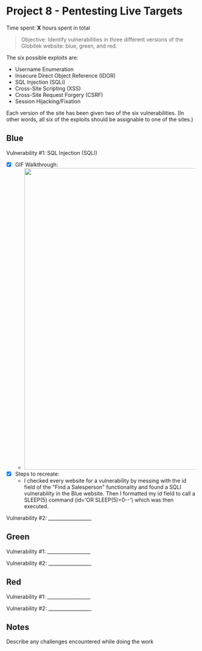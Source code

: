 # Project 8 - Pentesting Live Targets

Time spent: **X** hours spent in total

> Objective: Identify vulnerabilities in three different versions of the Globitek website: blue, green, and red.

The six possible exploits are:
* Username Enumeration
* Insecure Direct Object Reference (IDOR)
* SQL Injection (SQLi)
* Cross-Site Scripting (XSS)
* Cross-Site Request Forgery (CSRF)
* Session Hijacking/Fixation

Each version of the site has been given two of the six vulnerabilities. (In other words, all six of the exploits should be assignable to one of the sites.)

## Blue

Vulnerability #1: SQL Injection (SQLI)
  - [x] GIF Walkthrough: 
  	- <img src="Blue-SQLI.gif" width="800">
  - [x] Steps to recreate: 
  	- I checked every website for a vulnerability by messing with the id field of the "Find a Salesperson" functionality and found a SQLI vulnerability in the Blue website. Then I formatted my id field to call a SLEEP(5) command (id='OR SLEEP(5)=0--') which was then executed. 

Vulnerability #2: __________________


## Green

Vulnerability #1: __________________

Vulnerability #2: __________________


## Red

Vulnerability #1: __________________

Vulnerability #2: __________________


## Notes

Describe any challenges encountered while doing the work



